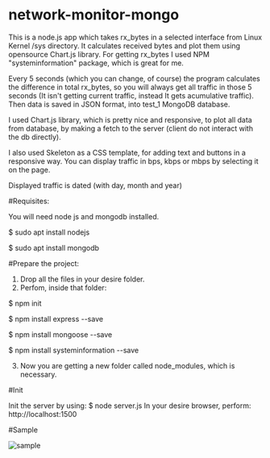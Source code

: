 # network-monitor-mongo
This is a node.js app which takes rx_bytes in a selected interface from Linux Kernel /sys directory. It calculates received bytes and plot them using opensource Chart.js library.
For getting rx_bytes I used NPM "systeminformation" package, which is great for me.

Every 5 seconds (which you can change, of course) the program calculates the difference in total rx_bytes, so you will always get all traffic in those 5 seconds (It isn't getting current traffic, instead It gets acumulative traffic). Then data is saved in JSON format, into test_1 MongoDB database.

I used Chart.js library, which is pretty nice and responsive, to plot all data from database, by making a fetch to the server (client do not interact with the db directly).

I also used Skeleton as a CSS template, for adding text and buttons in a responsive way.
You can display traffic in bps, kbps or mbps by selecting it on the page.

Displayed traffic is dated (with day, month and year)


#Requisites:

You will need node js and mongodb installed.

$ sudo apt install nodejs

$ sudo apt install mongodb


#Prepare the project:
1. Drop all the files in your desire folder.
2. Perfom, inside that folder:

$ npm init

$ npm install express --save

$ npm install mongoose --save

$ npm install systeminformation --save

3. Now you are getting a new folder called node_modules, which is necessary.


#Init

Init the server by using: 
$ node server.js
In your desire browser, perform: http://localhost:1500

#Sample

![sample](https://user-images.githubusercontent.com/47746423/82758116-05cd3080-9dbb-11ea-964e-65f602ac7ac0.jpeg)
